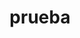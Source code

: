 ---
schema: default
title: prueba
organization: Testing department
notes: prueba
resources:
  - name: sss
    url: 'https://datahub.io/core/airport-codes/r/airport-codes.json'
    format: json
  - name: asda
    url: 'https://github.com/zafi23/datacleansing/blob/master/index.php'
    format: html
  - name: raw text
    url: >-
      https://raw.githubusercontent.com/zafi23/datacleansing/master/Ficheros_prueba/prueba.txt
    format: html
license: 'https://creativecommons.org/licenses/by/4.0/'
category:
  - Uncategorized
maintainer: ''
maintainer_email: ''
---